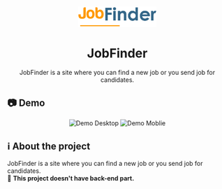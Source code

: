 <div align="center">
  <img src="assets/images/logo.png" alt="JobFinder" width="180px">
  <h1>JobFinder</h1>

  JobFinder is a site where you can find a new job or you send job for candidates.
</div>

## 📷 Demo
<div align="center">
  <img src="github/demo-desktop.gif" alt="Demo Desktop">
  <img src="github/demo-moblie.gif" alt="Demo Moblie">
</div>

## ℹ️ About the project
JobFinder is a site where you can find a new job or you send job for candidates.
<br>
🚧 <strong>This project doesn't have back-end part.</strong>